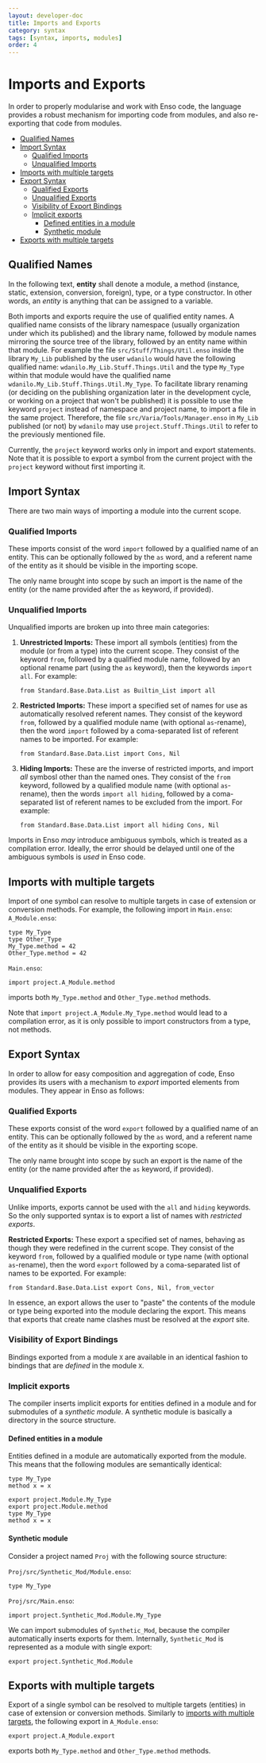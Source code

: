 ```yaml
---
layout: developer-doc
title: Imports and Exports
category: syntax
tags: [syntax, imports, modules]
order: 4
---
```


# Imports and Exports

In order to properly modularise and work with Enso code, the language provides a
robust mechanism for importing code from modules, and also re-exporting that
code from modules.

<!-- MarkdownTOC levels="2,3" autolink="true" -->

- [Qualified Names](#qualified-names)
- [Import Syntax](#import-syntax)
  - [Qualified Imports](#qualified-imports)
  - [Unqualified Imports](#unqualified-imports)
- [Imports with multiple targets](#imports-with-multiple-targets)
- [Export Syntax](#export-syntax)
  - [Qualified Exports](#qualified-exports)
  - [Unqualified Exports](#unqualified-exports)
  - [Visibility of Export Bindings](#visibility-of-export-bindings)
  - [Implicit exports](#implicit-exports)
    - [Defined entities in a module](#defined-entities-in-a-module)
    - [Synthetic module](#synthetic-module)
- [Exports with multiple targets](#exports-with-multiple-targets)

<!-- /MarkdownTOC -->

## Qualified Names

In the following text, **entity** shall denote a module, a method (instance,
static, extension, conversion, foreign), type, or a type constructor. In other
words, an _entity_ is anything that can be assigned to a variable.

Both imports and exports require the use of qualified entity names. A qualified
name consists of the library namespace (usually organization under which its
published) and the library name, followed by module names mirroring the source
tree of the library, followed by an entity name within that module. For example
the file `src/Stuff/Things/Util.enso` inside the library `My_Lib` published by
the user `wdanilo` would have the following qualified name:
`wdanilo.My_Lib.Stuff.Things.Util` and the type `My_Type` within that module
would have the qualified name `wdanilo.My_Lib.Stuff.Things.Util.My_Type`. To
facilitate library renaming (or deciding on the publishing organization later in
the development cycle, or working on a project that won't be published) it is
possible to use the keyword `project` instead of namespace and project name, to
import a file in the same project. Therefore, the file
`src/Varia/Tools/Manager.enso` in `My_Lib` published (or not) by `wdanilo` may
use `project.Stuff.Things.Util` to refer to the previously mentioned file.

Currently, the `project` keyword works only in import and export statements.
Note that it is possible to export a symbol from the current project with the
`project` keyword without first importing it.

## Import Syntax

There are two main ways of importing a module into the current scope.

### Qualified Imports

These imports consist of the word `import` followed by a qualified name of an
entity. This can be optionally followed by the `as` word, and a referent name of
the entity as it should be visible in the importing scope.

The only name brought into scope by such an import is the name of the entity (or
the name provided after the `as` keyword, if provided).

### Unqualified Imports

Unqualified imports are broken up into three main categories:

1. **Unrestricted Imports:** These import all symbols (entities) from the module
   (or from a type) into the current scope. They consist of the keyword `from`,
   followed by a qualified module name, followed by an optional rename part
   (using the `as` keyword), then the keywords `import all`. For example:
   ```
   from Standard.Base.Data.List as Builtin_List import all
   ```
2. **Restricted Imports:** These import a specified set of names for use as
   automatically resolved referent names. They consist of the keyword `from`,
   followed by a qualified module name (with optional `as`-rename), then the
   word `import` followed by a coma-separated list of referent names to be
   imported. For example:
   ```
   from Standard.Base.Data.List import Cons, Nil
   ```
3. **Hiding Imports:** These are the inverse of restricted imports, and import
   _all_ symbosl other than the named ones. They consist of the `from` keyword,
   followed by a qualified module name (with optional `as`-rename), then the
   words `import all hiding`, followed by a coma-separated list of referent
   names to be excluded from the import. For example:
   ```
   from Standard.Base.Data.List import all hiding Cons, Nil
   ```

Imports in Enso _may_ introduce ambiguous symbols, which is treated as a
compilation error. Ideally, the error should be delayed until one of the
ambiguous symbols is _used_ in Enso code.

## Imports with multiple targets

Import of one symbol can resolve to multiple targets in case of extension or
conversion methods. For example, the following import in `Main.enso`:
`A_Module.enso`:

```
type My_Type
type Other_Type
My_Type.method = 42
Other_Type.method = 42
```

`Main.enso`:

```
import project.A_Module.method
```

imports both `My_Type.method` and `Other_Type.method` methods.

Note that `import project.A_Module.My_Type.method` would lead to a compilation
error, as it is only possible to import constructors from a type, not methods.

## Export Syntax

In order to allow for easy composition and aggregation of code, Enso provides
its users with a mechanism to _export_ imported elements from modules. They
appear in Enso as follows:

### Qualified Exports

These exports consist of the word `export` followed by a qualified name of an
entity. This can be optionally followed by the `as` word, and a referent name of
the entity as it should be visible in the exporting scope.

The only name brought into scope by such an export is the name of the entity (or
the name provided after the `as` keyword, if provided).

### Unqualified Exports

Unlike imports, exports cannot be used with the `all` and `hiding` keywords. So
the only supported syntax is to export a list of names with _restricted
exports_.

**Restricted Exports:** These export a specified set of names, behaving as
though they were redefined in the current scope. They consist of the keyword
`from`, followed by a qualified module or type name (with optional `as`-rename),
then the word `export` followed by a coma-separated list of names to be
exported. For example:

```
from Standard.Base.Data.List export Cons, Nil, from_vector
```

In essence, an export allows the user to "paste" the contents of the module or
type being exported into the module declaring the export. This means that
exports that create name clashes must be resolved at the _export_ site.

### Visibility of Export Bindings

Bindings exported from a module `X` are available in an identical fashion to
bindings that are _defined_ in the module `X`.

### Implicit exports

The compiler inserts implicit exports for entities defined in a module and for
submodules of a _synthetic module_. A synthetic module is basically a directory
in the source structure.

#### Defined entities in a module

Entities defined in a module are automatically exported from the module. This
means that the following modules are semantically identical:

```
type My_Type
method x = x
```

```
export project.Module.My_Type
export project.Module.method
type My_Type
method x = x
```

#### Synthetic module

Consider a project named `Proj` with the following source structure:

`Proj/src/Synthetic_Mod/Module.enso`:

```
type My_Type
```

`Proj/src/Main.enso`:

```
import project.Synthetic_Mod.Module.My_Type
```

We can import submodules of `Synthetic_Mod`, because the compiler automatically
inserts exports for them. Internally, `Synthetic_Mod` is represented as a module
with single export:

```
export project.Synthetic_Mod.Module
```

## Exports with multiple targets

Export of a single symbol can be resolved to multiple targets (entities) in case
of extension or conversion methods. Similarly to
[imports with multiple targets](#imports-with-multiple-targets), the following
export in `A_Module.enso`:

```
export project.A_Module.export
```

exports both `My_Type.method` and `Other_Type.method` methods.

